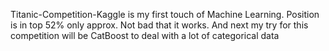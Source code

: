 Titanic-Competition-Kaggle is my first touch of Machine Learning. Position is in top 52% only approx. Not bad that it works. And next my try for this competition will be CatBoost to deal with a lot of categorical data
